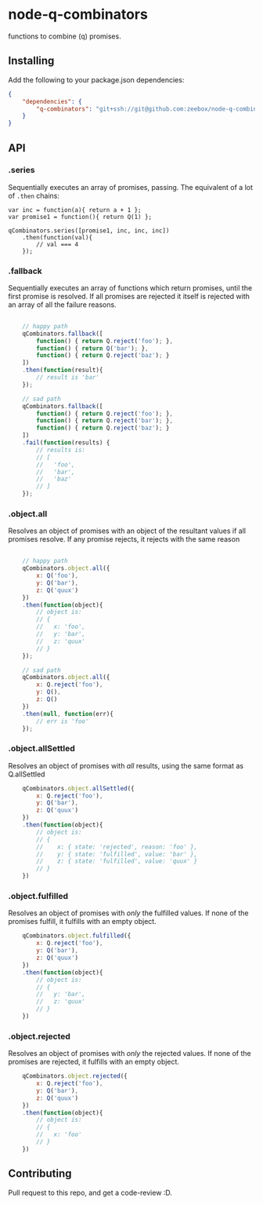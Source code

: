 # node-q-combinators

functions to combine (q) promises. 


## Installing

Add the following to your package.json dependencies: 

```json
{
	"dependencies": { 
		"q-combinators": "git+ssh://git@github.com:zeebox/node-q-combinators.git#v0.0.1"
	}
}	
```

## API

### .series

Sequentially executes an array of promises, passing.  The equivalent of a lot of `.then` chains:

```
var inc = function(a){ return a + 1 };
var promise1 = function(){ return Q(1) };

qCombinators.series([promise1, inc, inc, inc])
	.then(function(val){ 
		// val === 4 
	});
```

### .fallback

Sequentially executes an array of functions which return promises, until the first promise is resolved. If all promises are rejected it itself is rejected with an array of all the failure reasons.

```javascript
	
	// happy path
	qCombinators.fallback([
		function() { return Q.reject('foo'); },
		function() { return Q('bar'); },
		function() { return Q.reject('baz'); }
	])
	.then(function(result){
		// result is 'bar'
	});

	// sad path
	qCombinators.fallback([
		function() { return Q.reject('foo'); },
		function() { return Q.reject('bar'); },
		function() { return Q.reject('baz'); }
	])
	.fail(function(results) {
		// results is:
		// [
		//   'foo',
		//   'bar',
		//   'baz'
		// ]
	});
```

### .object.all

Resolves an object of promises with an object of the resultant values if all promises resolve.  If any promise rejects, it rejects with the same reason

```javascript
	
	// happy path
	qCombinators.object.all({
		x: Q('foo'),
		y: Q('bar'),
		z: Q('quux')
	})
	.then(function(object){
		// object is:
		// { 
		//   x: 'foo',
		//   y: 'bar',
		//   z: 'quux'
		// }
	});

	// sad path
	qCombinators.object.all({ 
		x: Q.reject('foo'),
		y: Q(),
		z: Q()
	})
	.then(null, function(err){ 
		// err is 'foo' 
	});

```


### .object.allSettled

Resolves an object of promises with *all* results, using the same format as Q.allSettled

```javascript
	qCombinators.object.allSettled({ 
		x: Q.reject('foo'),
		y: Q('bar'),
		z: Q('quux')
	})
	.then(function(object){ 
		// object is: 
		// { 
		//	  x: { state: 'rejected', reason: 'foo' },
		//	  y: { state: 'fulfilled', value: 'bar' },
		//	  z: { state: 'fulfilled', value: 'quux' }
		// }
	})
```

### .object.fulfilled

Resolves an object of promises with *only* the fulfilled values.  If none of the promises fulfill, it fulfills with an empty object. 

```javascript
	qCombinators.object.fulfilled({ 
		x: Q.reject('foo'),
		y: Q('bar'),
		z: Q('quux')
	})
	.then(function(object){ 
		// object is:
		// {
		//   y: 'bar',
		//   z: 'quux'
		// }
	})
```

### .object.rejected

Resolves an object of promises with *only* the rejected values.  If none of the promises are rejected, it fulfills with an empty object. 

```javascript
	qCombinators.object.rejected({ 
		x: Q.reject('foo'),
		y: Q('bar'),
		z: Q('quux')
	})
	.then(function(object){ 
		// object is:
		// {
		//   x: 'foo'
		// }
	})
```



## Contributing

Pull request to this repo, and get a code-review :D.
